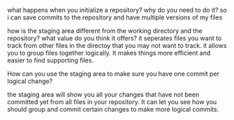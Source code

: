 what happens when you initialize a repository? why do you need to do it?
so i can save commits to the repository and have multiple versions of my files

how is the staging area different from the working directory and the repository? what value do you think it offers?
it seperates files you want to track from other files in the directoy that you may not want to track. it allows you to group files together logically. It makes things more efficient and easier to find supporting files.

How can you use the staging area to make sure you have one commit per logical change?

the staging area will show you all your changes that have not been committed yet from all files in your repository. It can let you see how you should group and commit certain changes to make more logical commits.